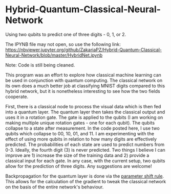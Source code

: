 # Hybrid-Quantum-Classical-Neural-Network
Using two qubits to predict one of three digits - 0, 1, or 2.

The IPYNB file may not open, so use the following link:
https://nbviewer.jupyter.org/github/ZakariaPZ/Hybrid-Quantum-Classical-Neural-Network/blob/master/HybridNet.ipynb

Note: Code is still being cleaned. 

  This program was an effort to explore how classical machine learning can be used in conjunction with quantum computing. The classical network on its own does a much better job at classifying MNIST digits compared to this hybrid network, but it is nonetheless interesting to see how the two fields cooperate. 
  
  First, there is a classical node to process the visual data which is then fed into a quantum layer. The quantum layer then takes the classical output and uses it in a rotation gate. The gate is applied to the qubits (I am working on making multiple unique rotation gates - one for each qubit). The qubits collapse to a state after measurement. In the code posted here, I use two qubits which collapse to 00, 10, 01, and 11. I am experimenting with the effect of using more qubits in relation to how many digits are effectively predicted. The probabilities of each state are used to predict numbers from 0-3. Ideally, the fourth digit (3) is never predicted. Two things I believe I can improve are 1) increase the size of the training data and 2) provide a classical input for each gate. In any case, with the current setup, two qubits allow for the prediction of three digits. Any suggestions are welcome! 
  
  Backpropagation for the quantum layer is done via the [parameter shift rule](https://arxiv.org/pdf/1905.13311.pdf). This allows for the calculation of the gradient to tweak the classical network on the basis of the entire network's behaviour. 
  
  
  
   
  
